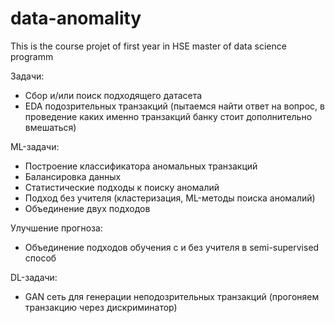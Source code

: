 # data-anomality
This is the course projet of first year in HSE master of data science programm

Задачи:  
- Сбор и/или поиск подходящего датасета  
- EDA подозрительных транзакций (пытаемся найти ответ на вопрос, в проведение каких именно транзакций банку стоит дополнительно вмешаться)
 
ML-задачи:  
- Построение классификатора аномальных транзакций  
- Балансировка данных  
- Статистические подходы к поиску аномалий  
- Подход без учителя (кластеризация, ML-методы поиска аномалий)  
- Объединение двух подходов  
 
Улучшение прогноза:  
- Объединение подходов обучения с и без учителя в semi-supervised способ  
 
DL-задачи:  
- GAN сеть для генерации неподозрительных транзакций (прогоняем транзакцию через дискриминатор)  
